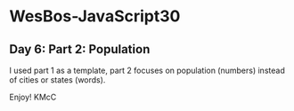 # WesBos-JavaScript30


## Day 6: Part 2: Population

I used part 1 as a template, part 2 focuses on population (numbers) instead of cities or states (words).

Enjoy!
KMcC
